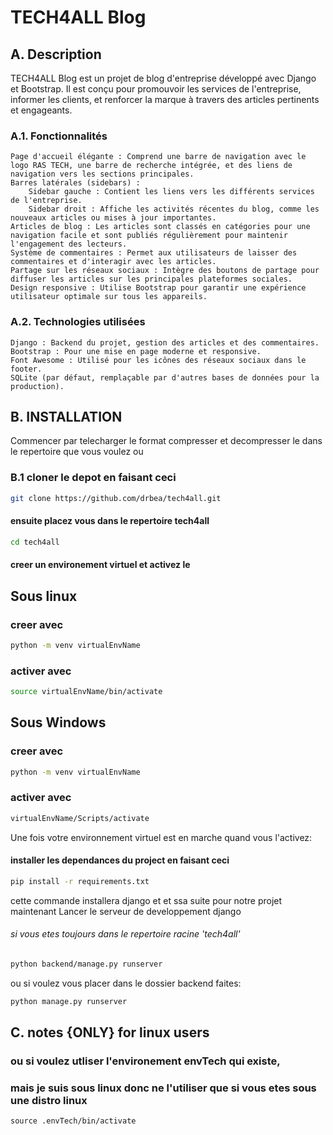 #  TECH4ALL Blog
## A. Description

TECH4ALL Blog est un projet de blog d'entreprise développé avec Django et Bootstrap. Il est conçu pour promouvoir les services de l'entreprise, informer les clients, et renforcer la marque à travers des articles pertinents et engageants.
### A.1. Fonctionnalités

    Page d'accueil élégante : Comprend une barre de navigation avec le logo RAS TECH, une barre de recherche intégrée, et des liens de navigation vers les sections principales.
    Barres latérales (sidebars) :
        Sidebar gauche : Contient les liens vers les différents services de l'entreprise.
        Sidebar droit : Affiche les activités récentes du blog, comme les nouveaux articles ou mises à jour importantes.
    Articles de blog : Les articles sont classés en catégories pour une navigation facile et sont publiés régulièrement pour maintenir l'engagement des lecteurs.
    Système de commentaires : Permet aux utilisateurs de laisser des commentaires et d'interagir avec les articles.
    Partage sur les réseaux sociaux : Intègre des boutons de partage pour diffuser les articles sur les principales plateformes sociales.
    Design responsive : Utilise Bootstrap pour garantir une expérience utilisateur optimale sur tous les appareils.

### A.2. Technologies utilisées

    Django : Backend du projet, gestion des articles et des commentaires.
    Bootstrap : Pour une mise en page moderne et responsive.
    Font Awesome : Utilisé pour les icônes des réseaux sociaux dans le footer.
    SQLite (par défaut, remplaçable par d'autres bases de données pour la production).

## B. INSTALLATION
Commencer par telecharger le format compresser et decompresser le dans le repertoire que vous voulez ou

### B.1 cloner le depot en faisant ceci
```bash
git clone https://github.com/drbea/tech4all.git
```

#### ensuite placez vous dans le repertoire tech4all
```bash
cd tech4all
```

#### creer un environement virtuel et activez le
  ## Sous linux
  ### creer avec
  ```bash
  python -m venv virtualEnvName
  ```
  ### activer avec
  
  ```bash
  source virtualEnvName/bin/activate
  ```

  ## Sous Windows
  ### creer avec
  ```bash
  python -m venv virtualEnvName
  ```
  ### activer avec
  
  ```bash
  virtualEnvName/Scripts/activate
  ```

Une fois votre environnement virtuel est en marche quand vous l'activez:
#### installer les dependances du project en faisant ceci
```bash
pip install -r requirements.txt
```
cette commande installera django et et ssa suite pour notre projet
maintenant
Lancer le serveur de developpement django 

###### si vous etes toujours dans le repertoire racine 'tech4all'
```bash
python backend/manage.py runserver
```

ou si voulez vous placer dans le dossier backend faites:
```bash
python manage.py runserver
```


## C. notes {ONLY} for linux users
### ou si voulez utliser l'environement envTech qui existe, 
### mais je suis sous linux donc ne l'utiliser que si vous etes sous une distro linux
```git
source .envTech/bin/activate
```
